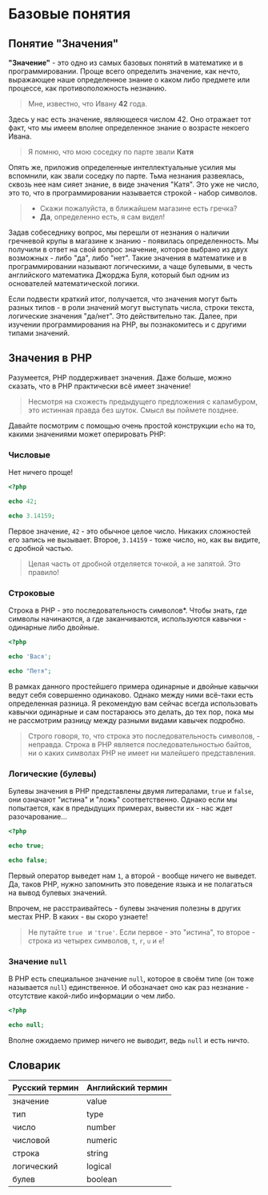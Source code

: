# Базовые понятия
## Понятие "Значения"

**"Значение"** - это одно из самых базовых понятий в математике и в программировании. Проще всего определить значение, как
нечто, выражающее наше определенное знание о каком либо предмете или процессе, как противоположность незнанию.

> Мне, известно, что Ивану **42** года.

Здесь у нас есть значение, являющееся числом 42. Оно отражает тот факт, что мы имеем вполне определенное знание о 
возрасте некоего Ивана.

> Я помню, что мою соседку по парте звали **Катя**

Опять же, приложив определенные интеллектуальные усилия мы вспомнили, как звали соседку по парте. Тьма незнания
развеялась, сквозь нее нам сияет знание, в виде значения "Катя". Это уже не число, это то, что в программировании
называется строкой - набор символов.

> - Скажи пожалуйста, в ближайшем магазине есть гречка?
> - **Да**, определенно есть, я сам видел!

Задав собеседнику вопрос, мы перешли от незнания о наличии гречневой крупы в магазине к знанию - появилась определенность.
Мы получили в ответ на свой вопрос значение, которое выбрано из двух возможных - либо "да", либо "нет". Такие значения
в математике и в программировании называют логическими, а чаще булевыми, в честь английского математика Джорджа Буля, 
который был одним из основателей математической логики.

Если подвести краткий итог, получается, что значения могут быть разных типов - в роли значений могут выступать числа,
строки текста, логические значения "да/нет". Это действительно так. Далее, при изучении программирования на PHP, вы
познакомитесь и с другими типами значений.

## Значения в PHP 

Разумеется, PHP поддерживает значения. Даже больше, можно сказать, что в PHP практически всё имеет значение!

> Несмотря на схожесть предыдущего предложения с каламбуром, это истинная правда без шуток. Смысл вы поймете позднее.

Давайте посмотрим с помощью очень простой конструкции `echo` на то, какими значениями может оперировать PHP:

### Числовые

Нет ничего проще!

```php
<?php

echo 42;

echo 3.14159;
```

Первое значение, `42` - это обычное целое число. Никаких сложностей его запись не вызывает. Второе, `3.14159` - тоже
число, но, как вы видите, с дробной частью.

> Целая часть от дробной отделяется точкой, а не запятой. Это правило!

### Строковые

Строка в PHP - это последовательность символов*. Чтобы знать, где символы начинаются, а где заканчиваются, используются
кавычки - одинарные либо двойные.

```php
<?php

echo 'Вася';

echo "Петя";
```

В рамках данного простейшего примера одинарные и двойные кавычки ведут себя совершенно одинаково. Однако между ними 
всё-таки есть определенная разница. Я рекомендую вам сейчас всегда использовать кавычки одинарные и сам постараюсь 
это делать, до тех пор, пока мы не рассмотрим разницу между разными видами кавычек подробно.

> Строго говоря, то, что строка это последовательность символов, - неправда. Строка в PHP является последовательностью 
байтов, ни о каких символах PHP не имеет ни малейшего представления.

### Логические (булевы)

Булевы значения в PHP представлены двумя литералами, `true` и `false`, они означают "истина" и "ложь" соответственно.
Однако если мы попытается, как в предыдущих примерах, вывести их - нас ждет разочарование...

```php
<?php

echo true;

echo false;
```

Первый оператор выведет нам `1`, а второй - вообще ничего не выведет. Да, таков PHP, нужно запомнить это поведение
языка и не полагаться на вывод булевых значений.

Впрочем, не расстраивайтесь - булевы значения полезны в других местах PHP. В каких - вы скоро узнаете!

> Не путайте `true ` и `'true'`. Если первое - это "истина", то второе - строка из четырех символов, `t`, `r`, `u` и
`e`!

### Значение `null`

В PHP есть специальное значение `null`, которое в своём типе (он тоже называется `null`) единственное. И обозначает оно
как раз незнание - отсутствие какой-либо информации о чем либо.

```php
<?php

echo null;
```
Вполне ожидаемо пример ничего не выводит, ведь `null` и есть ничто.


## Словарик

| Русский термин | Английский термин |
| --- | --- |
| значение | value |
| тип | type |
| число | number |
| числовой | numeric |
| строка | string |
| логический | logical |
| булев | boolean |
